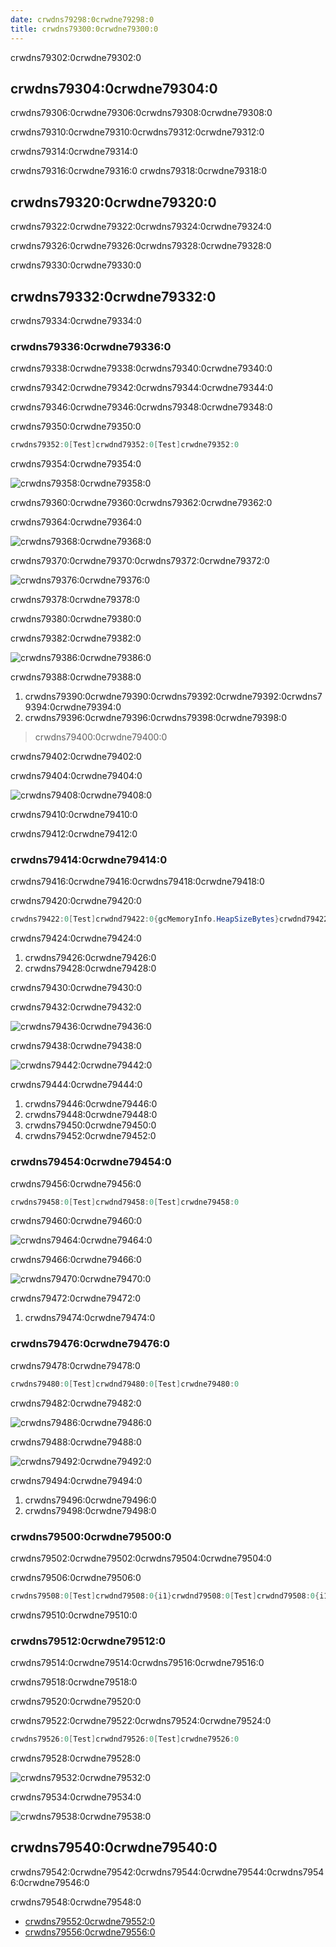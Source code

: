 ```yaml
---
date: crwdns79298:0crwdne79298:0
title: crwdns79300:0crwdne79300:0
---
```


crwdns79302:0crwdne79302:0

<!-- more -->

## crwdns79304:0crwdne79304:0

crwdns79306:0crwdne79306:0crwdns79308:0crwdne79308:0

crwdns79310:0crwdne79310:0crwdns79312:0crwdne79312:0

crwdns79314:0crwdne79314:0

crwdns79316:0crwdne79316:0 crwdns79318:0crwdne79318:0

## crwdns79320:0crwdne79320:0

crwdns79322:0crwdne79322:0crwdns79324:0crwdne79324:0

crwdns79326:0crwdne79326:0crwdns79328:0crwdne79328:0

crwdns79330:0crwdne79330:0

## crwdns79332:0crwdne79332:0

crwdns79334:0crwdne79334:0

### crwdns79336:0crwdne79336:0

crwdns79338:0crwdne79338:0crwdns79340:0crwdne79340:0

crwdns79342:0crwdne79342:0crwdns79344:0crwdne79344:0

crwdns79346:0crwdne79346:0crwdns79348:0crwdne79348:0

crwdns79350:0crwdne79350:0

```cs
crwdns79352:0[Test]crwdnd79352:0[Test]crwdne79352:0
```

crwdns79354:0crwdne79354:0

![crwdns79358:0crwdne79358:0](crwdns79356:0crwdne79356:0)

crwdns79360:0crwdne79360:0crwdns79362:0crwdne79362:0

crwdns79364:0crwdne79364:0

![crwdns79368:0crwdne79368:0](crwdns79366:0crwdne79366:0)

crwdns79370:0crwdne79370:0crwdns79372:0crwdne79372:0

![crwdns79376:0crwdne79376:0](crwdns79374:0crwdne79374:0)

crwdns79378:0crwdne79378:0

crwdns79380:0crwdne79380:0

crwdns79382:0crwdne79382:0

![crwdns79386:0crwdne79386:0](crwdns79384:0crwdne79384:0)

crwdns79388:0crwdne79388:0

1. crwdns79390:0crwdne79390:0crwdns79392:0crwdne79392:0crwdns79394:0crwdne79394:0
2. crwdns79396:0crwdne79396:0crwdns79398:0crwdne79398:0

> crwdns79400:0crwdne79400:0

crwdns79402:0crwdne79402:0

crwdns79404:0crwdne79404:0

![crwdns79408:0crwdne79408:0](crwdns79406:0crwdne79406:0)

crwdns79410:0crwdne79410:0

crwdns79412:0crwdne79412:0

### crwdns79414:0crwdne79414:0

crwdns79416:0crwdne79416:0crwdns79418:0crwdne79418:0

crwdns79420:0crwdne79420:0

```cs
crwdns79422:0[Test]crwdnd79422:0{gcMemoryInfo.HeapSizeBytes}crwdnd79422:0{gcMemoryInfo.TotalAvailableMemoryBytes}crwdnd79422:0[Test]crwdnd79422:0{gcMemoryInfo.HeapSizeBytes}crwdnd79422:0{gcMemoryInfo.TotalAvailableMemoryBytes}crwdne79422:0
```

crwdns79424:0crwdne79424:0

1. crwdns79426:0crwdne79426:0
2. crwdns79428:0crwdne79428:0

crwdns79430:0crwdne79430:0

crwdns79432:0crwdne79432:0

![crwdns79436:0crwdne79436:0](crwdns79434:0crwdne79434:0)

crwdns79438:0crwdne79438:0

![crwdns79442:0crwdne79442:0](crwdns79440:0crwdne79440:0)

crwdns79444:0crwdne79444:0

1. crwdns79446:0crwdne79446:0
2. crwdns79448:0crwdne79448:0
3. crwdns79450:0crwdne79450:0
4. crwdns79452:0crwdne79452:0

### crwdns79454:0crwdne79454:0

crwdns79456:0crwdne79456:0

```cs
crwdns79458:0[Test]crwdnd79458:0[Test]crwdne79458:0
```

crwdns79460:0crwdne79460:0

![crwdns79464:0crwdne79464:0](crwdns79462:0crwdne79462:0)

crwdns79466:0crwdne79466:0

![crwdns79470:0crwdne79470:0](crwdns79468:0crwdne79468:0)

crwdns79472:0crwdne79472:0

1. crwdns79474:0crwdne79474:0

### crwdns79476:0crwdne79476:0

crwdns79478:0crwdne79478:0

```cs
crwdns79480:0[Test]crwdnd79480:0[Test]crwdne79480:0
```

crwdns79482:0crwdne79482:0

![crwdns79486:0crwdne79486:0](crwdns79484:0crwdne79484:0)

crwdns79488:0crwdne79488:0

![crwdns79492:0crwdne79492:0](crwdns79490:0crwdne79490:0)

crwdns79494:0crwdne79494:0

1. crwdns79496:0crwdne79496:0
2. crwdns79498:0crwdne79498:0

### crwdns79500:0crwdne79500:0

crwdns79502:0crwdne79502:0crwdns79504:0crwdne79504:0

crwdns79506:0crwdne79506:0

```cs
crwdns79508:0[Test]crwdnd79508:0{i1}crwdnd79508:0[Test]crwdnd79508:0{i1}crwdne79508:0
```

crwdns79510:0crwdne79510:0

### crwdns79512:0crwdne79512:0

crwdns79514:0crwdne79514:0crwdns79516:0crwdne79516:0

crwdns79518:0crwdne79518:0

crwdns79520:0crwdne79520:0

crwdns79522:0crwdne79522:0crwdns79524:0crwdne79524:0

```cs
crwdns79526:0[Test]crwdnd79526:0[Test]crwdne79526:0
```

crwdns79528:0crwdne79528:0

![crwdns79532:0crwdne79532:0](crwdns79530:0crwdne79530:0)

crwdns79534:0crwdne79534:0

![crwdns79538:0crwdne79538:0](crwdns79536:0crwdne79536:0)

## crwdns79540:0crwdne79540:0

crwdns79542:0crwdne79542:0crwdns79544:0crwdne79544:0crwdns79546:0crwdne79546:0

crwdns79548:0crwdne79548:0

- [crwdns79552:0crwdne79552:0](crwdns79550:0crwdne79550:0)
- [crwdns79556:0crwdne79556:0](crwdns79554:0crwdne79554:0)

<!-- md Footer-Newbe-Claptrap.md -->
